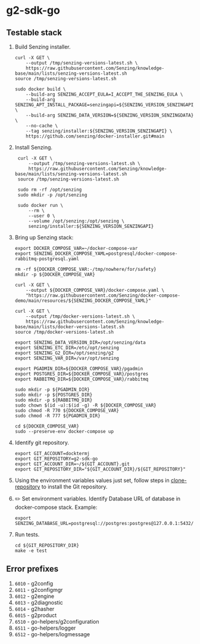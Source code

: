 # g2-sdk-go

## Testable stack

1. Build Senzing installer.

    ```console
    curl -X GET \
        --output /tmp/senzing-versions-latest.sh \
        https://raw.githubusercontent.com/Senzing/knowledge-base/main/lists/senzing-versions-latest.sh
    source /tmp/senzing-versions-latest.sh

    sudo docker build \
        --build-arg SENZING_ACCEPT_EULA=I_ACCEPT_THE_SENZING_EULA \
        --build-arg SENZING_APT_INSTALL_PACKAGE=senzingapi=${SENZING_VERSION_SENZINGAPI_BUILD} \
        --build-arg SENZING_DATA_VERSION=${SENZING_VERSION_SENZINGDATA} \
        --no-cache \
        --tag senzing/installer:${SENZING_VERSION_SENZINGAPI} \
        https://github.com/senzing/docker-installer.git#main
    ```

1. Install Senzing.

   ```console
    curl -X GET \
        --output /tmp/senzing-versions-latest.sh \
        https://raw.githubusercontent.com/Senzing/knowledge-base/main/lists/senzing-versions-latest.sh
    source /tmp/senzing-versions-latest.sh

    sudo rm -rf /opt/senzing
    sudo mkdir -p /opt/senzing

    sudo docker run \
        --rm \
        --user 0 \
        --volume /opt/senzing:/opt/senzing \
        senzing/installer:${SENZING_VERSION_SENZINGAPI}
   ```

1. Bring up Senzing stack:

    ```console
    export DOCKER_COMPOSE_VAR=~/docker-compose-var
    export SENZING_DOCKER_COMPOSE_YAML=postgresql/docker-compose-rabbitmq-postgresql.yaml

    rm -rf ${DOCKER_COMPOSE_VAR:-/tmp/nowhere/for/safety}
    mkdir -p ${DOCKER_COMPOSE_VAR}

    curl -X GET \
        --output ${DOCKER_COMPOSE_VAR}/docker-compose.yaml \
        "https://raw.githubusercontent.com/Senzing/docker-compose-demo/main/resources/${SENZING_DOCKER_COMPOSE_YAML}"

    curl -X GET \
        --output /tmp/docker-versions-latest.sh \
        https://raw.githubusercontent.com/Senzing/knowledge-base/main/lists/docker-versions-latest.sh
    source /tmp/docker-versions-latest.sh

    export SENZING_DATA_VERSION_DIR=/opt/senzing/data
    export SENZING_ETC_DIR=/etc/opt/senzing
    export SENZING_G2_DIR=/opt/senzing/g2
    export SENZING_VAR_DIR=/var/opt/senzing

    export PGADMIN_DIR=${DOCKER_COMPOSE_VAR}/pgadmin
    export POSTGRES_DIR=${DOCKER_COMPOSE_VAR}/postgres
    export RABBITMQ_DIR=${DOCKER_COMPOSE_VAR}/rabbitmq

    sudo mkdir -p ${PGADMIN_DIR}
    sudo mkdir -p ${POSTGRES_DIR}
    sudo mkdir -p ${RABBITMQ_DIR}
    sudo chown $(id -u):$(id -g) -R ${DOCKER_COMPOSE_VAR}
    sudo chmod -R 770 ${DOCKER_COMPOSE_VAR}
    sudo chmod -R 777 ${PGADMIN_DIR}

    cd ${DOCKER_COMPOSE_VAR}
    sudo --preserve-env docker-compose up
    ```

1. Identify git repository.

    ```console
    export GIT_ACCOUNT=docktermj
    export GIT_REPOSITORY=g2-sdk-go
    export GIT_ACCOUNT_DIR=~/${GIT_ACCOUNT}.git
    export GIT_REPOSITORY_DIR="${GIT_ACCOUNT_DIR}/${GIT_REPOSITORY}"
    ```

1. Using the environment variables values just set, follow steps in
   [clone-repository](https://github.com/Senzing/knowledge-base/blob/main/HOWTO/clone-repository.md) to install the Git repository.

1. :pencil2: Set environment variables.
   Identify Database URL of database in docker-compose stack.
   Example:

    ```console
    export SENZING_DATABASE_URL=postgresql://postgres:postgres@127.0.0.1:5432/G2
    ```

1. Run tests.

    ```console
    cd ${GIT_REPOSITORY_DIR}
    make -e test
    ```


## Error prefixes

1. `6010` - g2config
1. `6011` - g2configmgr
1. `6012` - g2engine
1. `6013` - g2diagnostic
1. `6014` - g2hasher
1. `6015` - g2product
1. `6510` - go-helpers/g2configuration
1. `6511` - go-helpers/logger
1. `6512` - go-helpers/logmessage
